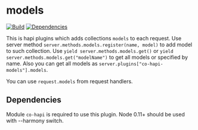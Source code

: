 models
===========
[![Build](https://travis-ci.org/bandwidthcom/co-hapi-models.png)](https://travis-ci.org/bandwidthcom/co-hapi-models)
[![Dependencies](https://david-dm.org/bandwidthcom/co-hapi-models.png)](https://david-dm.org/bandwidthcom/co-hapi-models)

This is hapi plugins which adds collections `models` to each request. Use server method `server.methods.models.register(name, model)` to add model to such collection.
Use `yield server.methods.models.get()` or `yield server.methods.models.get("modelName")` to get all models or specified by name. Also you can get all models as `server.plugins["co-hapi-models"].models`.

You can use `request.models` from request handlers.

## Dependencies

Module `co-hapi` is required to use this plugin.
Node 0.11+ should be used with --harmony switch.
